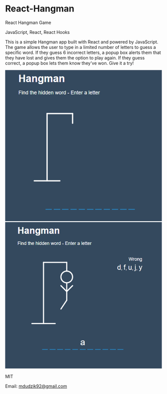 # React-Hangman

React Hangman Game

<!-- Live link to deployed app -->

<!-- Technologies used -->

JavaScript, React, React Hooks

<!-- Explanation of what the app is -->

This is a simple Hangman app built with React and powered by JavaScript. The game allows the user to type in a limited number of letters to guess a specific word. If they guess 6 incorrect letters, a popup box alerts them that they have lost and gives them the option to play again. If they guess correct, a popup box lets them know they've won. Give it a try!

<!-- Screenshot -->

<img src="./public/img/img1.png">
<img src="./public/img/img2.png">

<!-- License -->

MIT

<!-- Contact information -->

Email: mdudzik92@gmail.com
